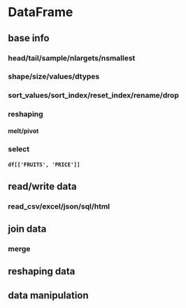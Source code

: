 


# DataFrame 

## base info

### head/tail/sample/nlargets/nsmallest

### shape/size/values/dtypes
### sort_values/sort_index/reset_index/rename/drop
### reshaping
#### melt/pivot

### select
#### `df[['FRUITS', 'PRICE']]`
## read/write data
### read_csv/excel/json/sql/html
## join data 

### merge
## reshaping data 
## data manipulation




